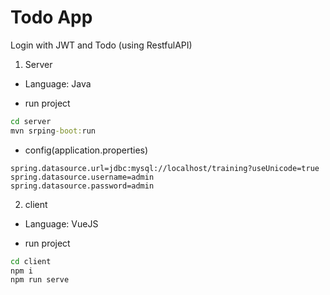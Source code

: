 # Todo App

Login with JWT and Todo (using RestfulAPI)

1. Server

* Language: Java

* run project
```cmd
cd server
mvn srping-boot:run
```

* config(application.properties)
```
spring.datasource.url=jdbc:mysql://localhost/training?useUnicode=true
spring.datasource.username=admin
spring.datasource.password=admin

```
2. client

* Language: VueJS

* run project
```cmd
cd client
npm i
npm run serve
```
